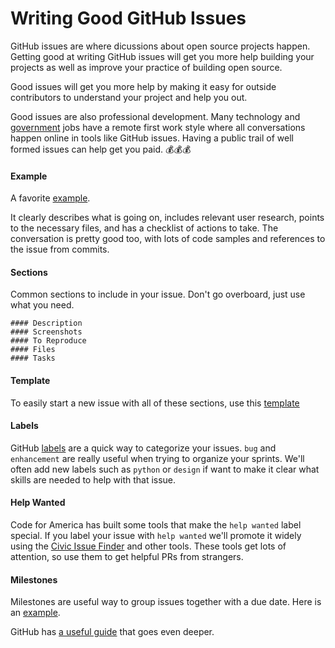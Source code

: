# Writing Good GitHub Issues

GitHub issues are where dicussions about open source projects happen. Getting good at writing GitHub issues will get you more help building your projects as well as improve your practice of building open source.

Good issues will get you more help by making it easy for outside contributors to understand your project and help you out.

Good issues are also professional development. Many technology and [government](https://18f.gsa.gov/) jobs have a remote first work style where all conversations happen online in tools like GitHub issues. Having a public trail of well formed issues can help get you paid.  :moneybag::moneybag::moneybag:

#### Example
A favorite [example](https://github.com/codeforamerica/brigade/issues/344).

It clearly describes what is going on, includes relevant user research, points to the necessary files, and has a checklist of actions to take. The conversation is pretty good too, with lots of code samples and references to the issue from commits.

#### Sections
Common sections to include in your issue. Don't go overboard, just use what you need.
```
#### Description
#### Screenshots
#### To Reproduce
#### Files
#### Tasks
```

#### Template
To easily start a new issue with all of these sections, use this [template](https://github.com/codeforamerica/howto/issues/new?title=Descriptive+issue+title&body=%23%23%23%23+Description%0AA+clear+and+concise+description+of+what+the+issue+is+about.%0A%0A%23%23%23%23+Screenshots%0A![Downhill+Windmills](http://i.giphy.com/KO8AG2EByqkFi.gif)%0A%0A%23%23%23%23+Files%0AA+list+of+relevant+files+for+this+issue.+This+will+help+peole+navigate+the+project+and+offer+some+clues+of+where+to+start.%0A%0A%23%23%23%23+To+Reproduce%0AIf+this+issue+is+describing+a+bug,+include+some+steps+to+reproduce+the+behavior.%0A%23%23%23%23+Tasks%0AInclude+specific+tasks+in+the+order+they+need+to+be+done+in.+Include+links+to+specific+lines+of+code+where+the+task+should+happen+at.%0A-+[+]+Task+1%0A-+[+]+Task+2%0A-+[+]+Task+3%0A%0ARemember+to+use+helpful+labels+and+milestones.+If+you+use+the+%22help+wanted%22+label,+Code+for+America+will+[promote+it+widely](http://www.codeforamerica.org/geeks/civicissues).&labels=help+wanted)


#### Labels
GitHub [labels](https://github.com/codeforamerica/howto/labels) are a quick way to categorize your issues. `bug` and `enhancement` are really useful when trying to organize your sprints. We'll often add new labels such as `python` or `design` if want to make it clear what skills are needed to help with that issue.

#### Help Wanted
Code for America has built some tools that make the `help wanted` label special. If you label your issue with `help wanted` we'll promote it widely using the [Civic Issue Finder](http://www.codeforamerica.org/geeks/civicissues) and other tools. These tools get lots of attention, so use them to get helpful PRs from strangers.

#### Milestones
Milestones are useful way to group issues together with a due date. Here is an [example](https://github.com/codeforamerica/cfapi/issues?q=is%3Aissue+milestone%3Aattendance+is%3Aclosed). 

GitHub has [a useful guide](https://guides.github.com/features/issues/) that goes even deeper.




